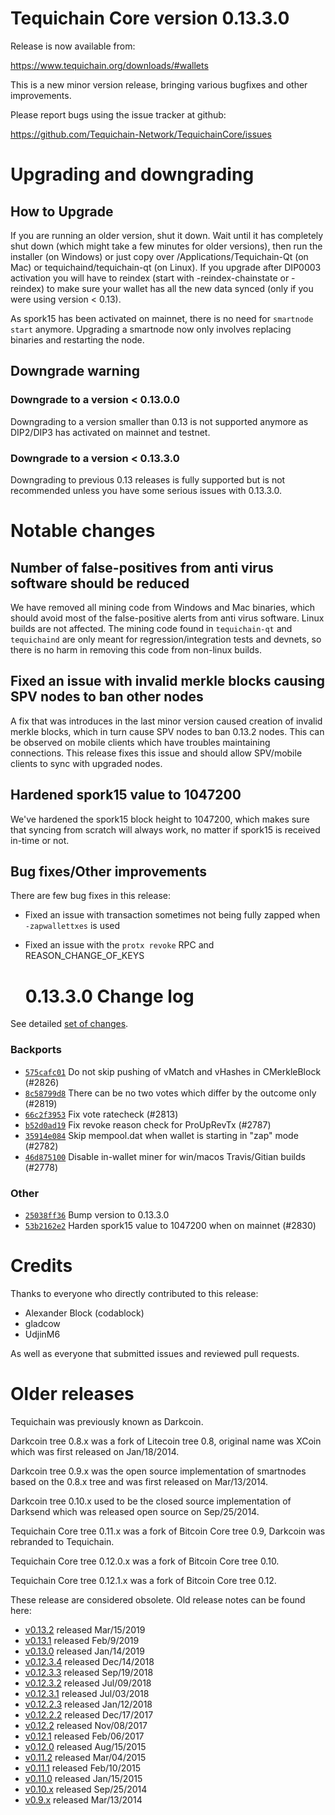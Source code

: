 # Tequichain Core version 0.13.3.0

Release is now available from:

<https://www.tequichain.org/downloads/#wallets>

This is a new minor version release, bringing various bugfixes and other improvements.

Please report bugs using the issue tracker at github:

<https://github.com/Tequichain-Network/TequichainCore/issues>

# Upgrading and downgrading

## How to Upgrade

If you are running an older version, shut it down. Wait until it has completely
shut down (which might take a few minutes for older versions), then run the
installer (on Windows) or just copy over /Applications/Tequichain-Qt (on Mac) or
tequichaind/tequichain-qt (on Linux). If you upgrade after DIP0003 activation you will
have to reindex (start with -reindex-chainstate or -reindex) to make sure
your wallet has all the new data synced (only if you were using version < 0.13).

As spork15 has been activated on mainnet, there is no need for `smartnode start`
anymore. Upgrading a smartnode now only involves replacing binaries and restarting
the node.

## Downgrade warning

### Downgrade to a version < 0.13.0.0

Downgrading to a version smaller than 0.13 is not supported anymore as DIP2/DIP3 has activated
on mainnet and testnet.

### Downgrade to a version < 0.13.3.0

Downgrading to previous 0.13 releases is fully supported but is not recommended unless you have some serious issues with 0.13.3.0.

# Notable changes

## Number of false-positives from anti virus software should be reduced

We have removed all mining code from Windows and Mac binaries, which should avoid most of the false-positive alerts
from anti virus software. Linux builds are not affected. The mining code found in `tequichain-qt` and `tequichaind` are only meant
for regression/integration tests and devnets, so there is no harm in removing this code from non-linux builds.

## Fixed an issue with invalid merkle blocks causing SPV nodes to ban other nodes

A fix that was introduces in the last minor version caused creation of invalid merkle blocks, which in turn cause SPV
nodes to ban 0.13.2 nodes. This can be observed on mobile clients which have troubles maintaining connections. This
release fixes this issue and should allow SPV/mobile clients to sync with upgraded nodes.

## Hardened spork15 value to 1047200

We've hardened the spork15 block height to 1047200, which makes sure that syncing from scratch will always work, no
matter if spork15 is received in-time or not.

## Bug fixes/Other improvements

There are few bug fixes in this release:

-   Fixed an issue with transaction sometimes not being fully zapped when `-zapwallettxes` is used
-   Fixed an issue with the `protx revoke` RPC and REASON_CHANGE_OF_KEYS

    # 0.13.3.0 Change log

See detailed [set of changes](https://github.com/Tequichain-Network/TequichainCore/compare/v0.13.2.0...tequichain:v0.13.3.0).

### Backports

-   [`575cafc01`](https://github.com/Tequichain-Network/TequichainCore/commit/575cafc01) Do not skip pushing of vMatch and vHashes in CMerkleBlock (#2826)
-   [`8c58799d8`](https://github.com/Tequichain-Network/TequichainCore/commit/8c58799d8) There can be no two votes which differ by the outcome only (#2819)
-   [`66c2f3953`](https://github.com/Tequichain-Network/TequichainCore/commit/66c2f3953) Fix vote ratecheck (#2813)
-   [`b52d0ad19`](https://github.com/Tequichain-Network/TequichainCore/commit/b52d0ad19) Fix revoke reason check for ProUpRevTx (#2787)
-   [`35914e084`](https://github.com/Tequichain-Network/TequichainCore/commit/35914e084) Skip mempool.dat when wallet is starting in "zap" mode (#2782)
-   [`46d875100`](https://github.com/Tequichain-Network/TequichainCore/commit/46d875100) Disable in-wallet miner for win/macos Travis/Gitian builds (#2778)

### Other

-   [`25038ff36`](https://github.com/Tequichain-Network/TequichainCore/commit/25038ff36) Bump version to 0.13.3.0
-   [`53b2162e2`](https://github.com/Tequichain-Network/TequichainCore/commit/53b2162e2) Harden spork15 value to 1047200 when on mainnet (#2830)

# Credits

Thanks to everyone who directly contributed to this release:

-   Alexander Block (codablock)
-   gladcow
-   UdjinM6

As well as everyone that submitted issues and reviewed pull requests.

# Older releases

Tequichain was previously known as Darkcoin.

Darkcoin tree 0.8.x was a fork of Litecoin tree 0.8, original name was XCoin
which was first released on Jan/18/2014.

Darkcoin tree 0.9.x was the open source implementation of smartnodes based on
the 0.8.x tree and was first released on Mar/13/2014.

Darkcoin tree 0.10.x used to be the closed source implementation of Darksend
which was released open source on Sep/25/2014.

Tequichain Core tree 0.11.x was a fork of Bitcoin Core tree 0.9,
Darkcoin was rebranded to Tequichain.

Tequichain Core tree 0.12.0.x was a fork of Bitcoin Core tree 0.10.

Tequichain Core tree 0.12.1.x was a fork of Bitcoin Core tree 0.12.

These release are considered obsolete. Old release notes can be found here:

-   [v0.13.2](https://github.com/Tequichain-Network/TequichainCore/blob/master/doc/release-notes/tequichain/release-notes-0.13.2.md) released Mar/15/2019
-   [v0.13.1](https://github.com/Tequichain-Network/TequichainCore/blob/master/doc/release-notes/tequichain/release-notes-0.13.1.md) released Feb/9/2019
-   [v0.13.0](https://github.com/Tequichain-Network/TequichainCore/blob/master/doc/release-notes/tequichain/release-notes-0.13.0.md) released Jan/14/2019
-   [v0.12.3.4](https://github.com/Tequichain-Network/TequichainCore/blob/master/doc/release-notes/tequichain/release-notes-0.12.3.4.md) released Dec/14/2018
-   [v0.12.3.3](https://github.com/Tequichain-Network/TequichainCore/blob/master/doc/release-notes/tequichain/release-notes-0.12.3.3.md) released Sep/19/2018
-   [v0.12.3.2](https://github.com/Tequichain-Network/TequichainCore/blob/master/doc/release-notes/tequichain/release-notes-0.12.3.2.md) released Jul/09/2018
-   [v0.12.3.1](https://github.com/Tequichain-Network/TequichainCore/blob/master/doc/release-notes/tequichain/release-notes-0.12.3.1.md) released Jul/03/2018
-   [v0.12.2.3](https://github.com/Tequichain-Network/TequichainCore/blob/master/doc/release-notes/tequichain/release-notes-0.12.2.3.md) released Jan/12/2018
-   [v0.12.2.2](https://github.com/Tequichain-Network/TequichainCore/blob/master/doc/release-notes/tequichain/release-notes-0.12.2.2.md) released Dec/17/2017
-   [v0.12.2](https://github.com/Tequichain-Network/TequichainCore/blob/master/doc/release-notes/tequichain/release-notes-0.12.2.md) released Nov/08/2017
-   [v0.12.1](https://github.com/Tequichain-Network/TequichainCore/blob/master/doc/release-notes/tequichain/release-notes-0.12.1.md) released Feb/06/2017
-   [v0.12.0](https://github.com/Tequichain-Network/TequichainCore/blob/master/doc/release-notes/tequichain/release-notes-0.12.0.md) released Aug/15/2015
-   [v0.11.2](https://github.com/Tequichain-Network/TequichainCore/blob/master/doc/release-notes/tequichain/release-notes-0.11.2.md) released Mar/04/2015
-   [v0.11.1](https://github.com/Tequichain-Network/TequichainCore/blob/master/doc/release-notes/tequichain/release-notes-0.11.1.md) released Feb/10/2015
-   [v0.11.0](https://github.com/Tequichain-Network/TequichainCore/blob/master/doc/release-notes/tequichain/release-notes-0.11.0.md) released Jan/15/2015
-   [v0.10.x](https://github.com/Tequichain-Network/TequichainCore/blob/master/doc/release-notes/tequichain/release-notes-0.10.0.md) released Sep/25/2014
-   [v0.9.x](https://github.com/Tequichain-Network/TequichainCore/blob/master/doc/release-notes/tequichain/release-notes-0.9.0.md) released Mar/13/2014

